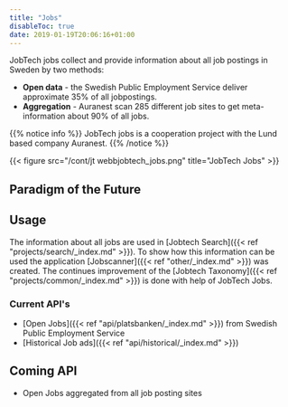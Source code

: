 ```yaml
---
title: "Jobs"
disableToc: true
date: 2019-01-19T20:06:16+01:00
---
```


JobTech jobs collect and provide information about all job postings in Sweden by two methods:

- **Open data** - the Swedish Public Employment Service deliver approximate 35% of all jobpostings.
- **Aggregation** - Auranest scan 285 different job sites to get meta-information about 90% of all jobs.

{{% notice info %}}
JobTech jobs is a cooperation project with the Lund based company Auranest.
{{% /notice %}}

{{< figure src="/cont/jt webbjobtech_jobs.png" title="JobTech Jobs" >}}
## Paradigm of the Future

## Usage
The information about all jobs are used in [Jobtech Search]({{< ref "projects/search/_index.md" >}}).
To show how this information can be used the application [Jobscanner]({{< ref "other/_index.md" >}}) was created.
The continues improvement of the [Jobtech Taxonomy]({{< ref "projects/common/_index.md" >}}) is done with help of JobTech Jobs.

### Current API's
* [Open Jobs]({{< ref "api/platsbanken/_index.md" >}}) from Swedish Public Employment Service
* [Historical Job ads]({{< ref "api/historical/_index.md" >}})

## Coming API
* Open Jobs aggregated from all job posting sites


